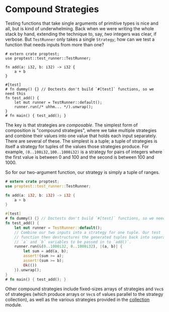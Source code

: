 # Compound Strategies

Testing functions that take single arguments of primitive types is nice and
all, but is kind of underwhelming. Back when we were writing the whole
stack by hand, extending the technique to, say, _two_ integers was clear,
if verbose. But `TestRunner` only takes a single `Strategy`; how can we
test a function that needs inputs from more than one?

```rust,ignore
# extern crate proptest;
use proptest::test_runner::TestRunner;

fn add(a: i32, b: i32) -> i32 {
    a + b
}

#[test]
# fn dummy() {} // Doctests don't build `#[test]` functions, so we need this
fn test_add() {
    let mut runner = TestRunner::default();
    runner.run(/* uhhm... */).unwrap();
}
# fn main() { test_add(); }
```

The key is that strategies are _composable_. The simplest form of
composition is "compound strategies", where we take multiple strategies and
combine their values into one value that holds each input separately. There
are several of these. The simplest is a tuple; a tuple of strategies is
itself a strategy for tuples of the values those strategies produce. For
example, `(0..100i32,100..1000i32)` is a strategy for pairs of integers
where the first value is between 0 and 100 and the second is between 100
and 1000.

So for our two-argument function, our strategy is simply a tuple of ranges.

```rust
# extern crate proptest;
use proptest::test_runner::TestRunner;

fn add(a: i32, b: i32) -> i32 {
    a + b
}

#[test]
# fn dummy() {} // Doctests don't build `#[test]` functions, so we need this
fn test_add() {
    let mut runner = TestRunner::default();
    // Combine our two inputs into a strategy for one tuple. Our test
    // function then destructures the generated tuples back into separate
    // `a` and `b` variables to be passed in to `add()`.
    runner.run(&(0..1000i32, 0..1000i32), |(a, b)| {
        let sum = add(a, b);
        assert!(sum >= a);
        assert!(sum >= b);
        Ok(())
    }).unwrap();
}
# fn main() { test_add(); }
```

Other compound strategies include fixed-sizes arrays of strategies and
`Vec`s of strategies (which produce arrays or `Vec`s of values parallel to
the strategy collection), as well as the various strategies provided in the
[collection](https://docs.rs/proptest/latest/proptest/collection/index.html) module.
